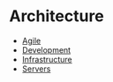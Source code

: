 # Architecture

* [Agile](Agile/README.md)
* [Development](Development/README.md)
* [Infrastructure](Infrastructure/Infrastructure.md)
* [Servers](Servers/README.md)
